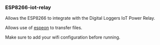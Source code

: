 ### ESP8266-iot-relay

Allows the ESP8266 to integrate with the Digital Loggers IoT Power Relay.

Allows use of [espeon](https://github.com/ryanplusplus/espeon) to transfer files.

Make sure to add your wifi configuration before running.
